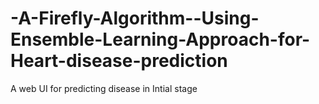 # -A-Firefly-Algorithm--Using-Ensemble-Learning-Approach-for-Heart-disease-prediction
A web UI for predicting disease in Intial stage
